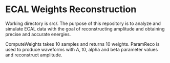 # ECAL Weights Reconstruction

Working directory is src/. The purpose of this repository is to analyze and simulate ECAL data with the goal of reconstructing amplitude and obtaining precise and accurate energies.

ComputeWeights takes 10 samples and returns 10 weights. ParamReco is used to produce waveforms with A, t0, alpha and beta parameter values and reconstruct amplitude. 
